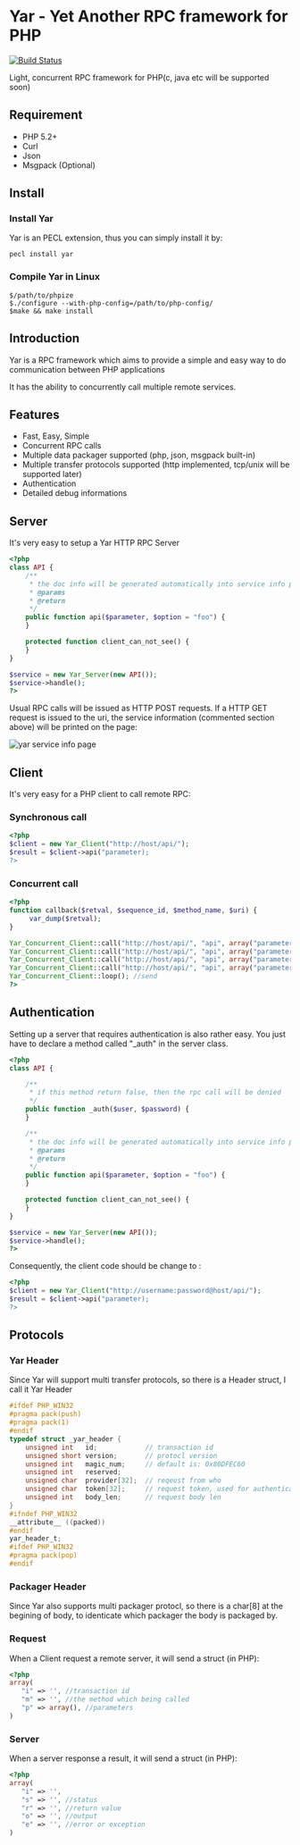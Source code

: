 # Yar - Yet Another RPC framework for PHP
[![Build Status](https://secure.travis-ci.org/laruence/yar.png)](http://travis-ci.org/laruence/yar)

Light, concurrent RPC framework for PHP(c, java etc will be supported soon)

## Requirement
- PHP 5.2+
- Curl
- Json
- Msgpack (Optional)

## Install

### Install Yar 
Yar is an PECL extension, thus you can simply install it by:
````
pecl install yar
````
### Compile Yar in Linux
````
$/path/to/phpize
$./configure --with-php-config=/path/to/php-config/
$make && make install
````
## Introduction

Yar is a RPC framework which aims to provide a simple and easy way to do communication between PHP applications

It has the ability to concurrently call multiple remote services.

## Features
- Fast, Easy, Simple
- Concurrent RPC calls
- Multiple data packager supported (php, json, msgpack built-in)
- Multiple transfer protocols supported (http implemented,  tcp/unix will be supported later)
- Authentication
- Detailed debug informations

## Server

It's very easy to setup a Yar HTTP RPC Server
````php
<?php
class API {
    /**
     * the doc info will be generated automatically into service info page.
     * @params 
     * @return
     */
    public function api($parameter, $option = "foo") {
    }

    protected function client_can_not_see() {
    }
}

$service = new Yar_Server(new API());
$service->handle();
?>
````
Usual RPC calls will be issued as HTTP POST requests. If a HTTP GET request is issued to the uri, the service information (commented section above) will be printed on the page:

![yar service info page](https://github.com/laruence/laruence.github.com/raw/master/yar_server.png)


## Client
It's very easy for a PHP client to call remote RPC:

### Synchronous call
````php
<?php
$client = new Yar_Client("http://host/api/");
$result = $client->api("parameter);
?>
````
### Concurrent call
````php
<?php
function callback($retval, $sequence_id, $method_name, $uri) {
     var_dump($retval);
}

Yar_Concurrent_Client::call("http://host/api/", "api", array("parameters"), "callback");
Yar_Concurrent_Client::call("http://host/api/", "api", array("parameters"), "callback");
Yar_Concurrent_Client::call("http://host/api/", "api", array("parameters"), "callback");
Yar_Concurrent_Client::call("http://host/api/", "api", array("parameters"), "callback");
Yar_Concurrent_Client::loop(); //send
?>
````
    
## Authentication

Setting up a server that requires authentication is also rather easy. You just have to declare a method called "_auth" in the server class.
````php
<?php
class API {

    /**
     * if this method return false, then the rpc call will be denied
     */
    public function _auth($user, $password) {
    }

    /**
     * the doc info will be generated automatically into service info page.
     * @params 
     * @return
     */
    public function api($parameter, $option = "foo") {
    }

    protected function client_can_not_see() {
    }
}

$service = new Yar_Server(new API());
$service->handle();
?>
````

Consequently, the client code should be change to :
````php
<?php
$client = new Yar_Client("http://username:password@host/api/");
$result = $client->api("parameter);
?>
````

## Protocols
### Yar Header
   Since Yar will support multi transfer protocols, so there is a Header struct, I call it Yar Header
```C
#ifdef PHP_WIN32
#pragma pack(push)
#pragma pack(1)
#endif
typedef struct _yar_header {
    unsigned int   id;            // transaction id
    unsigned short version;       // protocl version
    unsigned int   magic_num;     // default is: 0x80DFEC60
    unsigned int   reserved;
    unsigned char  provider[32];  // reqeust from who
    unsigned char  token[32];     // request token, used for authentication
    unsigned int   body_len;      // request body len
}
#ifndef PHP_WIN32
__attribute__ ((packed))
#endif
yar_header_t;
#ifdef PHP_WIN32
#pragma pack(pop)
#endif
````
### Packager Header
   Since Yar also supports multi packager protocl, so there is a char[8] at the begining of body, to identicate which packager the body is packaged by.

### Request 
   When a Client request a remote server,  it will send a struct (in PHP):
````php
<?php
array(
   "i" => '', //transaction id
   "m" => '', //the method which being called
   "p" => array(), //parameters
)
````

### Server
When a server response a result,  it will send a struct (in PHP):
````php
<?php
array(
   "i" => '',
   "s" => '', //status
   "r" => '', //return value 
   "o" => '', //output 
   "e" => '', //error or exception
)
````
